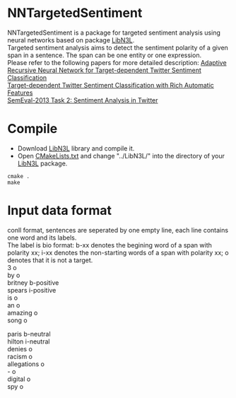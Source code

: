 NNTargetedSentiment
======
NNTargetedSentiment is a package for targeted sentiment analysis using neural networks based on package [LibN3L](https://github.com/SUTDNLP/LibN3L).  
Targeted sentiment analysis aims to detect the sentiment polarity of a given span in a sentence. The span can be one entity or one expression.  
Please refer to the following papers for more detailed description:
[Adaptive Recursive Neural Network for Target-dependent Twitter Sentiment Classification](http://www.aclweb.org/anthology/P/P14/P14-2009.pdf)  
[Target-dependent Twitter Sentiment Classification with Rich Automatic Features](http://people.sutd.edu.sg/~yue_zhang/pub/ijcai15.tin.pdf)  
[SemEval-2013 Task 2: Sentiment Analysis in Twitter](http://www.aclweb.org/anthology/S/S13/S13-2052.pdf)  


Compile
======
* Download [LibN3L](https://github.com/SUTDNLP/LibN3L) library and compile it. 
* Open [CMakeLists.txt](CMakeLists.txt) and change "../LibN3L/" into the directory of your [LibN3L](https://github.com/SUTDNLP/LibN3L) package.  

`cmake .`  
`make`  

Input data format 
======
conll format, sentences are seperated by one empty line, each line contains one word and its labels.  
The label is bio format: b-xx denotes the begining word of a span with polarity xx; i-xx denotes the non-starting words of a span with polarity xx; o denotes that it is not a target.  
3 o  
by o  
britney b-positive  
spears i-positive  
is o  
an o  
amazing o  
song o  
  
paris b-neutral  
hilton i-neutral  
denies o  
racism o  
allegations o  
\- o  
digital o  
spy o  




